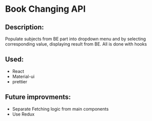 # Book Changing API


## Description:
Populate subjects from BE part into dropdown menu and by selecting corresponding value, displaying result from BE. All is done with hooks


## Used:
* React
* Material-ui
* prettier


## Future improvments:
* Separate Fetching logic from main components
* Use Redux
